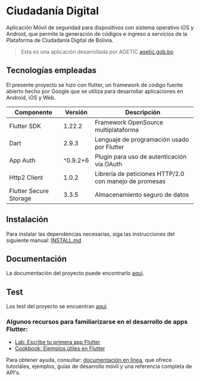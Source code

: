 # Ciudadanía Digital

Aplicación Móvil de seguridad para dispositivos con sistema operativo iOS y Android, que permite la generación de códigos e ingreso a servicios de la Plataforma de Ciudadanía Digital de Bolivia.

> Esta es una aplicación desarrollada por AGETIC [agetic.gob.bo](https://agetic.gob.bo/#/)

## Tecnologías empleadas
El presente proyecto se hizo con flutter, un framework de código fuente abierto hecho por Google que se utiliza para desarrollar aplicaciones en Android, iOS y Web.

| Componente             | Versión   |     Descripción                                         |
| -----------------------| -------   | --------------------------------------------------------|
| Flutter SDK            | 1.22.2    | Framework OpenSource multiplataforma                    |
| Dart                   | 2.9.3     | Lenguaje de programación usado por Flutter              |
| App Auth               | ^0.9.2+6  | Plugin para uso de autenticación via OAuth              |
| Http2 Client           | 1.0.2     | Librería de peticiones HTTP/2.0 con manejo de promesas  |
| Flutter Secure Storage | 3.3.5     | Almacenamiento seguro de datos                          |

## Instalación

Para instalar las dependencias necesarias, siga las instrucciones del siguiente manual: [INSTALL.md](./INSTALL.md)

## Documentación

La documentación del proyecto puede encontrarlo [aquí](./documentacion/README.md).

## Test

Los test del proyecto se encuentran [aqui](./test).

### Algunos recursos para familiarizarse en el desarrollo de apps Flutter:

- [Lab: Escribe tu primera app Flutter](https://flutter.dev/docs/get-started/codelab)
- [Cookbook: Ejemplos útiles en Flutter](https://flutter.dev/docs/cookbook)

Para obtener ayuda, consultar: [documentación en línea](https://flutter.dev/docs), que ofrece tutoriales, ejemplos, guías de desarrollo móvil y una referencia completa de API's.

